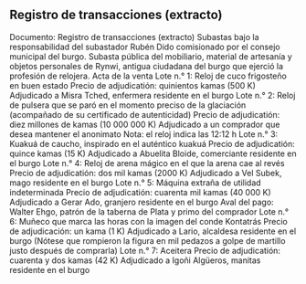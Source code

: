 ## Registro de transacciones (extracto)
Documento: Registro de transacciones (extracto)
Subastas bajo la responsabilidad del subastador Rubén Dido comisionado por el consejo municipal del burgo.
Subasta pública del mobiliario, material de artesanía y objetos personales de Rynwi, antigua ciudadana del burgo que ejerció la profesión de relojera.
Acta de la venta
Lote n.° 1: Reloj de cuco frigosteño en buen estado
Precio de adjudicatión: quinientos kamas (500 K)
Adjudicado a Misra Tched, enfermera residente en el burgo
Lote n.° 2: Reloj de pulsera que se paró en el momento preciso de la glaciación (acompañado de su certificado de autenticidad)
Precio de adjudicatión: diez millones de kamas (10 000 000 K)
Adjudicado a un comprador que desea mantener el anonimato
Nota: el reloj indica las 12:12 h
Lote n.° 3: Kuakuá de caucho, inspirado en el auténtico kuakuá
Precio de adjudicatión: quince kamas (15 K)
Adjudicado a Abuelita Bloide, comerciante residente en el burgo
Lote n.° 4: Reloj de arena mágico en el que la arena cae al revés
Precio de adjudicatión: dos mil kamas (2000 K)
Adjudicado a Vel Subek, mago residente en el burgo
Lote n.° 5: Máquina extraña de utilidad indeterminada
Precio de adjudicatión: cuarenta mil kamas (40 000 K)
Adjudicado a Gerar Ado, granjero residente en el burgo
Aval del pago: Walter Ehgo, patrón de la taberna de Plata y primo del comprador
Lote n.° 6: Muñeco que marca las horas con la imagen del conde Kontatrás
Precio de adjudicación: un kama (1 K)
Adjudicado a Lario, alcaldesa residente en el burgo
(Nótese que rompieron la figura en mil pedazos a golpe de martillo justo después de comprarla)
Lote n.° 7: Aceitera
Precio de adjudicatión: cuarenta y dos kamas (42 K)
Adjudicado a Igoñi Algüeros, manitas residente en el burgo

